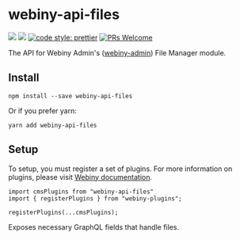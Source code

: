 # webiny-api-files
[![](https://img.shields.io/npm/dw/webiny-api-files.svg)](https://www.npmjs.com/package/webiny-api-files) 
[![](https://img.shields.io/npm/v/webiny-api-files.svg)](https://www.npmjs.com/package/webiny-api-files)
[![code style: prettier](https://img.shields.io/badge/code_style-prettier-ff69b4.svg?style=flat-square)](https://github.com/prettier/prettier)
[![PRs Welcome](https://img.shields.io/badge/PRs-welcome-brightgreen.svg?style=flat-square)](http://makeapullrequest.com)

The API for Webiny Admin's ([webiny-admin](../webiny-admin)) 
File Manager module.

## Install
```
npm install --save webiny-api-files
```

Or if you prefer yarn: 
```
yarn add webiny-api-files
```
 
## Setup
To setup, you must register a set of plugins. For more information on 
plugins, please visit [Webiny documentation](https://docs.webiny.com/docs/developer-tutorials/plugins-crash-course).

```
import cmsPlugins from "webiny-api-files"
import { registerPlugins } from "webiny-plugins";

registerPlugins(...cmsPlugins);
```

Exposes necessary GraphQL fields that handle files.